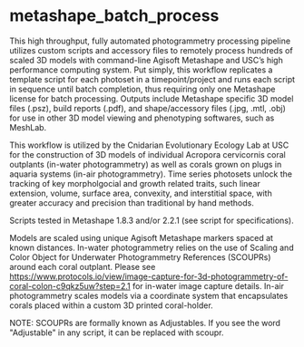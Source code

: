 # metashape_batch_process

This high throughput, fully automated photogrammetry processing pipeline utilizes custom scripts and accessory files to remotely process hundreds of scaled 3D models with command-line Agisoft Metashape and USC’s high performance computing system. Put simply, this workflow replicates a template script for each photoset in a timepoint/project and runs each script in sequence until batch completion, thus requiring only one Metashape license for batch processing. Outputs include Metashape specific 3D model files (.psz), build reports (.pdf), and shape/accessory files (.jpg, .mtl, .obj) for use in other 3D model viewing and phenotyping softwares, such as MeshLab.

This workflow is utilized by the Cnidarian Evolutionary Ecology Lab at USC for the construction of 3D models of individual Acropora cervicornis coral outplants (in-water photogrammetry) as well as corals grown on plugs in aquaria systems (in-air photogrammetry). Time series photosets unlock the tracking of key morpholgocial and growth related traits, such linear extension, volume, surface area, convexity, and interstitial space, with greater accuracy and precision than traditional by hand methods.

Scripts tested in Metashape 1.8.3 and/or 2.2.1 (see script for specifications).

Models are scaled using unique Agisoft Metashape markers spaced at known distances. In-water photogrammetry relies on the use of Scaling and Color Object for Underwater Photogrammetry References (SCOUPRs) around each coral outplant. Please see https://www.protocols.io/view/image-capture-for-3d-photogrammetry-of-coral-colon-c9qkz5uw?step=2.1 for in-water image capture details. In-air photogrammetry scales models via a coordinate system that encapsulates corals placed within a custom 3D printed coral-holder.

NOTE: SCOUPRs are formally known as Adjustables. If you see the word "Adjustable" in any script, it can be replaced with scoupr.
